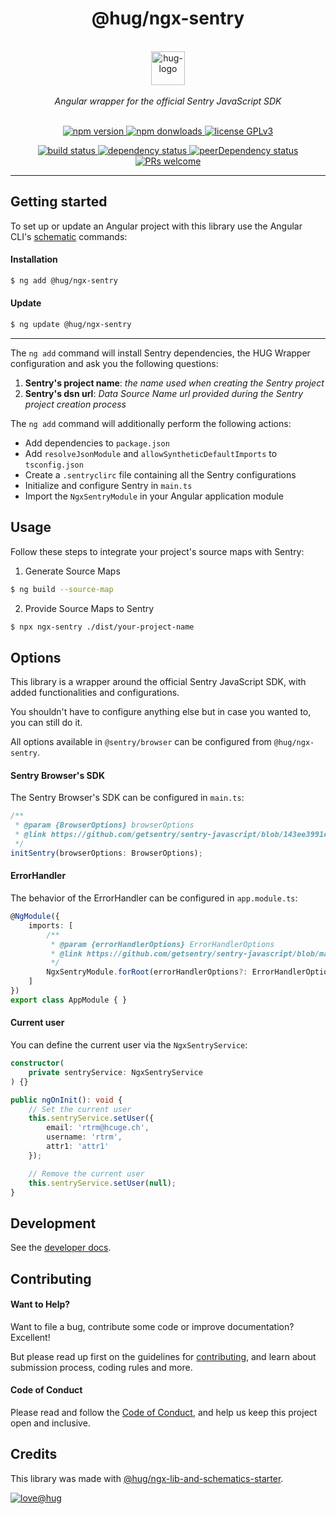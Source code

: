 <h1 align="center">
    @hug/ngx-sentry
</h1>

<p align="center">
    <br>
    <a href="https://www.hug.ch/">
        <img src="https://www.hug.ch/sites/all/themes/interhug/img/logos/logo-hug.svg" alt="hug-logo" height="54px" />
    </a>
    <br><br>
    <i>Angular wrapper for the official Sentry JavaScript SDK</i>
    <br><br>
</p>

<p align="center">
    <a href="https://www.npmjs.com/package/@hug/ngx-sentry">
        <img src="https://img.shields.io/npm/v/@hug/ngx-sentry.svg?color=blue&logo=npm" alt="npm version" />
    </a>
    <a href="https://npmcharts.com/compare/@hug/ngx-sentry?minimal=true">
        <img src="https://img.shields.io/npm/dw/@hug/ngx-sentry.svg?color=blue&logo=npm" alt="npm donwloads" />
    </a>
    <a href="https://github.com/DSI-HUG/ngx-sentry/blob/master/LICENSE">
        <img src="https://img.shields.io/badge/license-GPLv3-ff69b4.svg" alt="license GPLv3" />
    </a>
</p>

<p align="center">
    <a href="https://github.com/DSI-HUG/ngx-sentry/actions?query=workflow:CI%20tests">
        <img src="https://github.com/DSI-HUG/ngx-sentry/workflows/CI%20tests/badge.svg" alt="build status" />
    </a>
    <a href="https://david-dm.org/DSI-HUG/ngx-sentry">
        <img src="https://img.shields.io/david/DSI-HUG/ngx-sentry.svg" alt="dependency status" />
    </a>
    <a href="https://david-dm.org/DSI-HUG/ngx-sentry?type=peer">
        <img src="https://img.shields.io/david/peer/DSI-HUG/ngx-sentry.svg" alt="peerDependency status" />
    </a>
    <a href="https://github.com/DSI-HUG/ngx-sentry/blob/master/CONTRIBUTING.md#-submitting-a-pull-request-pr">
        <img src="https://img.shields.io/badge/PRs-welcome-brightgreen.svg" alt="PRs welcome" />
    </a>
</p>

<hr>

## Getting started

To set up or update an Angular project with this library use the Angular CLI's [schematic][schematics] commands:

#### Installation

```sh
$ ng add @hug/ngx-sentry
```

#### Update

```sh
$ ng update @hug/ngx-sentry
```

----

The `ng add` command will install Sentry dependencies, the HUG Wrapper configuration and ask you the following questions:

1.  **Sentry's project name**: *the name used when creating the Sentry project*
2.  **Sentry's dsn url**: *Data Source Name url provided during the Sentry project creation process*

The `ng add` command will additionally perform the following actions:

-   Add dependencies to `package.json`
-   Add `resolveJsonModule` and `allowSyntheticDefaultImports` to `tsconfig.json`
-   Create a `.sentryclirc` file containing all the Sentry configurations
-   Initialize and configure Sentry in `main.ts`
-   Import the `NgxSentryModule` in your Angular application module


## Usage

Follow these steps to integrate your project's source maps with Sentry:

1. Generate Source Maps
```sh
$ ng build --source-map
```

2. Provide Source Maps to Sentry
```sh
$ npx ngx-sentry ./dist/your-project-name
```


## Options

This library is a wrapper around the official Sentry JavaScript SDK, with added functionalities and configurations.

You shouldn't have to configure anything else but in case you wanted to, you can still do it.

All options available in `@sentry/browser` can be configured from `@hug/ngx-sentry`.

#### Sentry Browser's SDK

The Sentry Browser's SDK can be configured in `main.ts`:

```ts
/**
 * @param {BrowserOptions} browserOptions
 * @link https://github.com/getsentry/sentry-javascript/blob/143ee3991e99a07bf60ee21a53723253a7f1c2fb/packages/browser/src/backend.ts#L12
 */
initSentry(browserOptions: BrowserOptions);
```

#### ErrorHandler

The behavior of the ErrorHandler can be configured in `app.module.ts`:

```ts
@NgModule({
    imports: [
        /**
         * @param {errorHandlerOptions} ErrorHandlerOptions
         * @link https://github.com/getsentry/sentry-javascript/blob/master/packages/angular/src/errorhandler.ts#L10
         */
        NgxSentryModule.forRoot(errorHandlerOptions?: ErrorHandlerOptions)
    ]
})
export class AppModule { }
```

#### Current user

You can define the current user via the `NgxSentryService`:

```ts
constructor(
    private sentryService: NgxSentryService
) {}

public ngOnInit(): void {
    // Set the current user
    this.sentryService.setUser({
        email: 'rtrm@hcuge.ch',
        username: 'rtrm',
        attr1: 'attr1'
    });

    // Remove the current user
    this.sentryService.setUser(null);
}
```

## Development

See the [developer docs][developer].


## Contributing

#### Want to Help?

Want to file a bug, contribute some code or improve documentation? Excellent!

But please read up first on the guidelines for [contributing][contributing], and learn about submission process, coding rules and more.

#### Code of Conduct

Please read and follow the [Code of Conduct][codeofconduct], and help us keep this project open and inclusive.


## Credits

This library was made with [@hug/ngx-lib-and-schematics-starter][starter].

[![love@hug](https://img.shields.io/badge/@hug-%E2%9D%A4%EF%B8%8Flove-magenta)][dsi-hug]




[schematics]: https://angular.io/guide/schematics-for-libraries
[developer]: https://github.com/DSI-HUG/ngx-sentry/blob/master/DEVELOPER.md
[contributing]: https://github.com/DSI-HUG/ngx-sentry/blob/master/CONTRIBUTING.md
[codeofconduct]: https://github.com/DSI-HUG/ngx-sentry/blob/master/CODE_OF_CONDUCT.md
[starter]: https://github.com/DSI-HUG/ngx-lib-and-schematics-starter
[dsi-hug]: https://github.com/DSI-HUG

